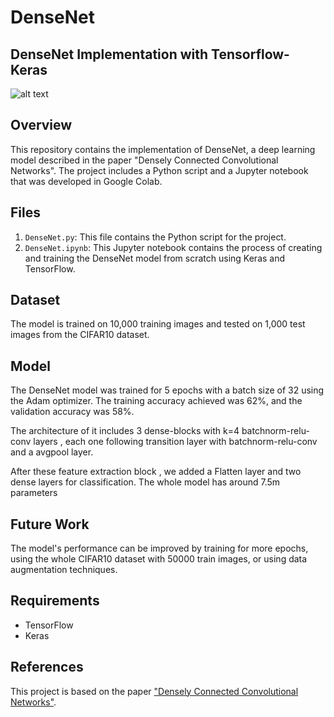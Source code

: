 # DenseNet
## DenseNet Implementation with Tensorflow-Keras

![alt text](https://th.bing.com/th/id/R.9bc2e97eb9cd4be6d5502f208a5f5e57?rik=YUDpAYqxzlKRog&pid=ImgRaw&r=0)



## Overview
This repository contains the implementation of DenseNet, a deep learning model described in the paper "Densely Connected Convolutional Networks". The project includes a Python script and a Jupyter notebook that was developed in Google Colab.

## Files
1. `DenseNet.py`: This file contains the Python script for the project.
2. `DenseNet.ipynb`: This Jupyter notebook contains the process of creating and training the DenseNet model from scratch using Keras and TensorFlow.

## Dataset
The model is trained on 10,000 training images and tested on 1,000 test images from the CIFAR10 dataset.

## Model
The DenseNet model was trained for 5 epochs with a batch size of 32 using the Adam optimizer. The training accuracy achieved was 62%, and the validation accuracy was 58%.

The architecture of it includes 3 dense-blocks with k=4 batchnorm-relu-conv layers , each one following transition layer with batchnorm-relu-conv and a avgpool layer.

After these feature extraction block , we added a Flatten layer and two dense layers for classification.
The whole model has around 7.5m parameters 

## Future Work
The model's performance can be improved by training for more epochs, using the whole CIFAR10 dataset with 50000 train images, or using data augmentation techniques.

## Requirements
- TensorFlow
- Keras

## References
This project is based on the paper ["Densely Connected Convolutional Networks"](http://openaccess.thecvf.com/content_cvpr_2017/html/Huang_Densely_Connected_Convolutional_CVPR_2017_paper.html). 
